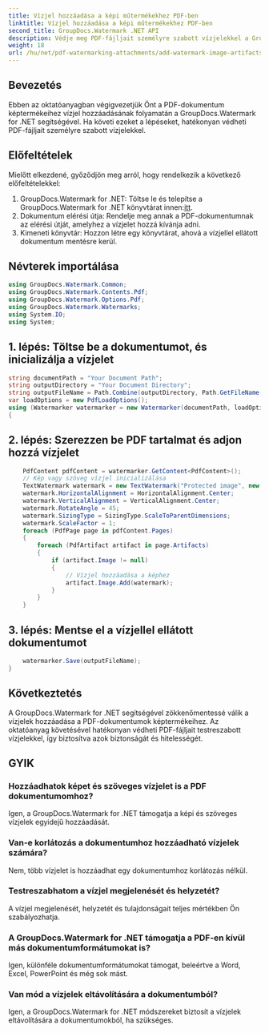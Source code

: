 ```yaml
---
title: Vízjel hozzáadása a képi műtermékekhez PDF-ben
linktitle: Vízjel hozzáadása a képi műtermékekhez PDF-ben
second_title: GroupDocs.Watermark .NET API
description: Védje meg PDF-fájljait személyre szabott vízjelekkel a GroupDocs.Watermark for .NET segítségével. Könnyen hozzáadhat szöveges vagy képi vízjeleket a PDF-dokumentumok képtermékeihez.
weight: 18
url: /hu/net/pdf-watermarking-attachments/add-watermark-image-artifacts-pdf/
---
```

## Bevezetés
Ebben az oktatóanyagban végigvezetjük Önt a PDF-dokumentum képtermékeihez vízjel hozzáadásának folyamatán a GroupDocs.Watermark for .NET segítségével. Ha követi ezeket a lépéseket, hatékonyan védheti PDF-fájljait személyre szabott vízjelekkel.
## Előfeltételek
Mielőtt elkezdené, győződjön meg arról, hogy rendelkezik a következő előfeltételekkel:
1.  GroupDocs.Watermark for .NET: Töltse le és telepítse a GroupDocs.Watermark for .NET könyvtárat innen:[itt](https://releases.groupdocs.com/Watermark/net/).
2. Dokumentum elérési útja: Rendelje meg annak a PDF-dokumentumnak az elérési útját, amelyhez a vízjelet hozzá kívánja adni.
3. Kimeneti könyvtár: Hozzon létre egy könyvtárat, ahová a vízjellel ellátott dokumentum mentésre kerül.

## Névterek importálása
```csharp
using GroupDocs.Watermark.Common;
using GroupDocs.Watermark.Contents.Pdf;
using GroupDocs.Watermark.Options.Pdf;
using GroupDocs.Watermark.Watermarks;
using System.IO;
using System;
```
## 1. lépés: Töltse be a dokumentumot, és inicializálja a vízjelet
```csharp
string documentPath = "Your Document Path";
string outputDirectory = "Your Document Directory";
string outputFileName = Path.Combine(outputDirectory, Path.GetFileName(documentPath));
var loadOptions = new PdfLoadOptions();
using (Watermarker watermarker = new Watermarker(documentPath, loadOptions))
{
```
## 2. lépés: Szerezzen be PDF tartalmat és adjon hozzá vízjelet
```csharp
	PdfContent pdfContent = watermarker.GetContent<PdfContent>();
	// Kép vagy szöveg vízjel inicializálása
	TextWatermark watermark = new TextWatermark("Protected image", new Font("Arial", 8));
	watermark.HorizontalAlignment = HorizontalAlignment.Center;
	watermark.VerticalAlignment = VerticalAlignment.Center;
	watermark.RotateAngle = 45;
	watermark.SizingType = SizingType.ScaleToParentDimensions;
	watermark.ScaleFactor = 1;
	foreach (PdfPage page in pdfContent.Pages)
	{
		foreach (PdfArtifact artifact in page.Artifacts)
		{
			if (artifact.Image != null)
			{
				// Vízjel hozzáadása a képhez
				artifact.Image.Add(watermark);
			}
		}
	}
```
## 3. lépés: Mentse el a vízjellel ellátott dokumentumot
```csharp
	watermarker.Save(outputFileName);
}
```

## Következtetés
A GroupDocs.Watermark for .NET segítségével zökkenőmentessé válik a vízjelek hozzáadása a PDF-dokumentumok képtermékeihez. Az oktatóanyag követésével hatékonyan védheti PDF-fájljait testreszabott vízjelekkel, így biztosítva azok biztonságát és hitelességét.
## GYIK
### Hozzáadhatok képet és szöveges vízjelet is a PDF dokumentumomhoz?
Igen, a GroupDocs.Watermark for .NET támogatja a képi és szöveges vízjelek egyidejű hozzáadását.
### Van-e korlátozás a dokumentumhoz hozzáadható vízjelek számára?
Nem, több vízjelet is hozzáadhat egy dokumentumhoz korlátozás nélkül.
### Testreszabhatom a vízjel megjelenését és helyzetét?
A vízjel megjelenését, helyzetét és tulajdonságait teljes mértékben Ön szabályozhatja.
### A GroupDocs.Watermark for .NET támogatja a PDF-en kívül más dokumentumformátumokat is?
Igen, különféle dokumentumformátumokat támogat, beleértve a Word, Excel, PowerPoint és még sok mást.
### Van mód a vízjelek eltávolítására a dokumentumból?
Igen, a GroupDocs.Watermark for .NET módszereket biztosít a vízjelek eltávolítására a dokumentumokból, ha szükséges.